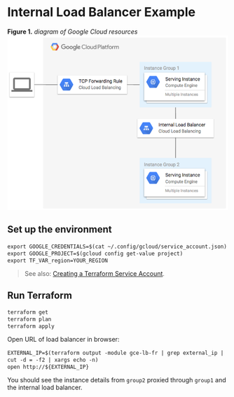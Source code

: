 # Internal Load Balancer Example

**Figure 1.** *diagram of Google Cloud resources*
![architecture diagram](./diagram.png)

## Set up the environment

```
export GOOGLE_CREDENTIALS=$(cat ~/.config/gcloud/service_account.json)
export GOOGLE_PROJECT=$(gcloud config get-value project)
export TF_VAR_region=YOUR_REGION
```

> See also: [Creating a Terraform Service Account](https://www.terraform.io/docs/providers/google/index.html#authentication-json-file).

## Run Terraform

```
terraform get
terraform plan
terraform apply
```

Open URL of load balancer in browser:

```
EXTERNAL_IP=$(terraform output -module gce-lb-fr | grep external_ip | cut -d = -f2 | xargs echo -n)
open http://${EXTERNAL_IP}
```

You should see the instance details from `group2` proxied through `group1` and the internal load balancer.